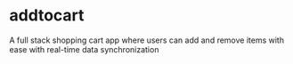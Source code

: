 # addtocart
A full stack shopping cart app where users can add and remove items with ease with real-time data synchronization 
